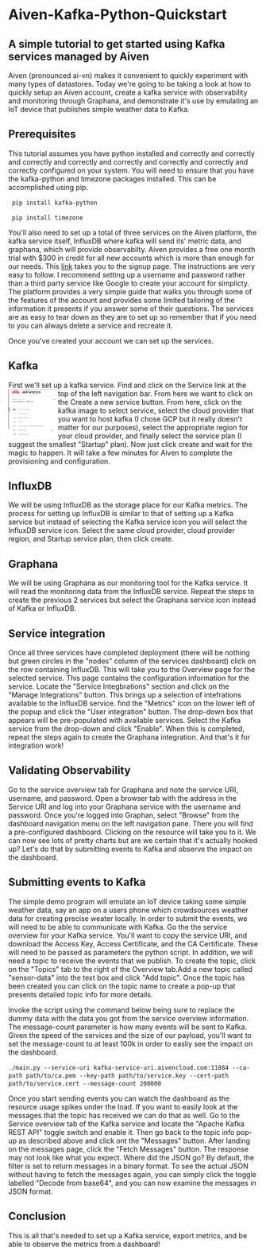  # Aiven-Kafka-Python-Quickstart
## A simple tutorial to get started using Kafka services managed by Aiven 
Aiven (pronounced ai-vn) makes it convenient to quickly experiment with many types of datastores.
Today we're going to be taking a look at how to quickly setup an Aiven account, create a kafka service with observability and monitoring through Graphana, and demonstrate it's use by emulating an IoT device that publishes simple weather data to Kafka.

## Prerequisites
This tutorial assumes you have python installed and correctly and correctly and correctly and correctly and correctly and correctly and correctly and correctly configured on your system.
You will need to ensure that you have the kafka-python and timezone packages installed. This can be accomplished using pip.
``` 
 pip install kafka-python 
 ```
``` 
 pip install timezone
 ```
You'll also need to set up a total of three services on the Aiven platform, the kafka service itself, InfluxDB where kafka will send its' metric data, and graphana, which will provide observabilty. Aiven provides a free one month trial with $300 in credit for all new accounts which is more than enough for our needs. This [link](https://console.aiven.io/signup/email) takes you to the signup page. The instructions are very easy to follow.  I recommend setting up a username and password rather than a third party service like Google to create your account for simplicty. The platform provides a very simple guide that walks you through some of the features of the account and provides some limited tailoring of the information it presents if you answer some of their questions.  The services are as easy to tear down as they are to set up so remember that if you need to you can always delete a service and recreate it.

Once you've created your account we can set up the services.

## Kafka
First we'll set up a kafka service. Find and click on the Service link at the top of the left navigation bar.
<img align="left" width="100" height="100" src=Navigation-panel.png />
From here we want to click on the Create a new service button.
From here, click on the kafka image to select service, select the cloud provider that you want to host kafka (I chose GCP but it really doesn't matter for our purposes), select the appropriate region for your cloud provider, and finally select the service plan (I suggest the smallest "Startup" plan). Now just click create and wait for the magic to happen. It will take a few minutes for Aiven to complete the provisioning and configuration.

## InfluxDB
We will be using InfluxDB as the storage place for our Kafka metrics.  The process for setting up InfluxDB is similar to that of setting up a Kafka service but instead of selecting the Kafka service icon you will select the InfluxDB service icon. Select the same cloud provider, cloud provider region, and Startup service plan, then click create.

## Graphana
We will be using Graphana as our monitoring tool for the Kafka service. It will read the monitoring data from the InfluxDB service.  Repeat the steps to create the previous 2 services but select the Graphana service icon instead of Kafka or InfluxDB.

## Service integration
Once all three services have completed deployment (there will be nothing but green circles in the "nodes" column of the services dashboard) click on the row containing InfluxDB. This will take you to the Overview page for the selected service. This page contains the configuration information for the service. Locate the "Service Integbrations" section and click on the "Manage Integrations" button. This brings up a selection of intefrations available to the InfluxDB service. find the "Metrics" icon on the lower left of the popup and click the "User integration" button. The drop-down box that appears will be pre-populated with available services. Select the Kafka service from the drop-down and click "Enable". When this is completed, repeat the steps again to create the Graphana integration. And that's it for integration work!

## Validating Observability
Go to the service overview tab for Graphana and note the service URI, username, and password.  Open a browser tab with the address in the Service URI and log into your Graphana service with the username and password. Once you're logged into Graphan, select "Browse" from the dashboard navigation menu on the left navigation pane. There you will find a pre-configured dashboard. Clicking on the resource will take you to it. We can now see lots of pretty charts but are we certain that it's actually hooked up? Let's do that by submitting events to Kafka and observe the impact on the dashboard.

## Submitting events to Kafka
The simple demo program will emulate an IoT device taking some simple weather data, say an app on a users phone which crowdsources weather data for creating precise weater locally.
In order to submit the events, we will need to be able to communicate with Kafka.  Go the the service overview for your Kafka service.  You'll want to copy the service URI, and download the Access Key, Access Certificate, and the CA Certificate. These will need to be passed as parameters the python script. In addition, we will need a topic to receive the events that we publish. To create the topic, click on the "Topics" tab to the right of the Overview tab.Add a new topic called "sensor-data" into the text box and click "Add topic". Once the topic has been created you can click on the topic name to create a pop-up that presents detailed topic info for more details.

Invoke the script using the command below being sure to replace the dummy data with the data you got from the service overview information. The message-count parameter is how many events will be sent to Kafka. Given the speed of the services and the size of our payload, you'll want to set the message-count to at least 100k in order to easliy see the impact on the dashboard.
```
./main.py --service-uri kafka-service-uri.aivencloud.com:11884 --ca-path path/to/ca.pem --key-path path/to/service.key --cert-path path/to/service.cert --message-count 200000
```
Once you start sending events you can watch the dashboard as the resource usage spikes under the load.
If you want to easily look at the messages that the topic has received we can do that as well. Go to the Service overview tab of the Kafka service and locate the "Apache Kafka REST API" toggle switch and enable it. Then go back to the topic info pop-up as described above and click ont the "Messages" button. After landing on the messages page, click the "Fetch Messages" button.  The response may not look like what you expect.  Where did the JSON go? By default, the filter is set to return messages in a binary format. To see the actual JSON without having to fetch the messages again, you can simply click the toggle labelled "Decode from base64", and you can now examine the messages in JSON format.

## Conclusion
This is all that's needed to set up a Kafka service, export metrics, and be able to observe the metrics from a dashboard!
